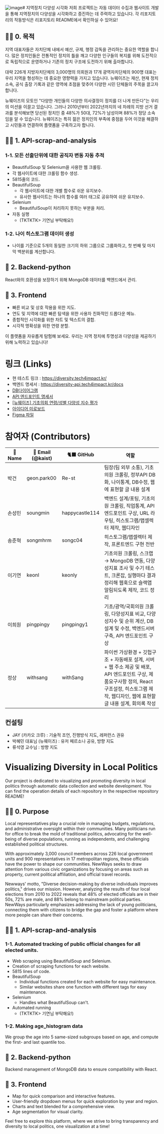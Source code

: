 ![image](https://github.com/NewWays-TechForImpactKAIST/.github/assets/42648067/ff2444a4-862f-49cc-afa2-dfb29a015fc5)# 지역정치 다양성 시각화
저희 프로젝트는 자동 데이터 수집과 웹사이트 개발을 통해 지역정치의 다양성을 시각화하고 증진하는 데 주력하고 있습니다.
각 리포지토리의 작동방식은 리포지토리 README에서 확인하실 수 있어요!
## 🙋‍♀️ 0. 목적
지역 대표자들은 자치단체 내에서 예산, 규제, 행정 감독을 관리하는 중요한 역할을 합니다. 많은 정치인들은 전통적인 정치의 틀을 깨고 다양한 인구들의 복지를 위해 도전적으로 독립적으로 운영하거나 기존의 정치 구조에 도전하기 위해 출마합니다.

대략 226개 지방자치단체의 3,000명의 의회원과 17개 광역자치단체의 900명 대표는 우리 지역을 형성하는 데 중요한 영향력을 가지고 있습니다. 뉴웨이즈는 재산, 현재 정치 소속, 공식 출장 기록과 같은 영역에 초점을 맞추어 다양한 시민 단체들의 주목을 끌고자 합니다.

뉴웨이즈의 모토인 "다양한 개인들의 다양한 의사결정이 정치를 더 나게 만든다"는 우리의 미션을 이끌고 있습니다. 그러나 2010년부터 2022년까지의 네 차례의 지방 선거 결과를 분석해보면 당선된 정치인 중 48%가 50대, 72%가 남성이며 88%가 정당 소속임을 알 수 있습니다. 뉴웨이즈는 특히 젊은 정치인의 부족에 중점을 두어 이것을 해결하고 시민들과 연결하여 플랫폼을 구축하고자 합니다.

## 👩‍💻 1. API-scrap-and-analysis
### 1-1. 모든 선출단위에 대한 공직자 변동 자동 추적
- BeautifulSoup 및 Selenium을 사용한 웹 크롤링.
- 각 웹사이트에 대한 크롤링 함수 생성.
- 5815줄의 코드.
- BeautifulSoup
  - 각 웹사이트에 대한 개별 함수로 쉬운 유지보수.
  - 유사한 웹사이트는 하나의 함수를 여러 태그로 공유하여 쉬운 유지보수.
- Selenium
  - BeautifulSoup이 처리하지 못하는 부분을 처리.
- 자동 실행
  - (TKTKTK> 기연님 부탁해요!)
### 1-2. 나이 히스토그램 데이터 생성
- 나이를 기준으로 5개의 동일한 크기의 하위 그룹으로 그룹화하고, 첫 번째 및 마지막 백분위를 계산합니다.

## 🧙 2. Backend-python
React와의 호환성을 보장하기 위해 MongoDB 데이터를 백엔드에서 관리.

## 🌈 3. Frontend
- 빠른 비교 및 상호 작용을 위한 지도.
- 연도 및 지역에 대한 빠른 탐색을 위한 사용자 친화적인 드롭다운 메뉴.
- 종합적인 시각화를 위한 차트 및 텍스트의 결합.
- 시각적 명확성을 위한 연령 분할.

이 플랫폼을 자유롭게 탐험해 보세요. 우리는 지역 정치에 투명성과 다양성을 제공하기 위해 노력하고 있습니다!

# 링크 (Links)
- 현 테스트 링크 : https://diversity.tech4impact.kr/
- 백엔드 명세서 : https://diversity-api.tech4impact.kr/docs
- [DB다이어그램](https://dbdiagram.io/d/TFI-DB-Design-652b8164ffbf5169f0b3215b)
- [API 엔드포인트 명세서](https://tech4impact.notion.site/API-Endpoints-056e342c240b495390b71546af4ed5d3?pvs=4)
- [[뉴웨이즈] 기초의회 연령/성별 다양성 지수 평가](https://docs.google.com/document/d/1zDRcU9ytQJv-7DPrxgRqOsd4_tevCYVfspJO1eKLzfc/edit)
- [아이디어 미로보드](https://miro.com/app/board/uXjVNTg6e24=/)
- [Figma 파일](https://www.figma.com/file/Dh9nytTfbib9qGI56Ddw6F/NewWays-%EB%8B%A4%EC%96%91%EC%84%B1-%ED%8F%89%EA%B0%80-%EB%A6%AC%ED%8F%AC%ED%8A%B8?type=design&node-id=98-49&mode=design )
# 참여자 (Contributors)
| 📛 Name        | 📧 Email (@kaist) | 🐈‍⬛ GitHub     | 역할             |
|--------------|-------------------|----------------|------------------|
| 박건         | geon.park00       | Re-st          | 팀장(팀 외부 소통), 기초의원 크롤링, 정부API DB화, 나이통계, DB수정, 웹에 표현할 글 내용 설계  |
| 손성민        | soungmin          | happycastle114 | 백엔드 설계/포팅, 기초의원 크롤링, 직업통계, API 엔드포인트 구상, URL 라우팅, 히스토그램/맵셀렉터 제작, 웹디자인  |
| 송준혁        | songmhrm          | songc04        | 히스토그램/맵셀렉터 제작, 프론트엔드 구현 전반       |
| 이기연        | keonl             | keonly         | 기초의원 크롤링, 스크랩 → MongoDB 연동, 다양성지표 조사 및 수기 테스트, 크론잡, 실행마다 결과 정리해 웹훅으로 슬랙앱 알림되도록 제작, 코드 정리  |
| 이희원        | pingpingy         | pingpingy1     | 기초/광역/국회의원 크롤링, 다양성지표 비교, 다양성지수 및 순위 계산, DB 설계 및 수정, 백엔드서버 구축, API 엔드포인트 구상  |
| 정상         | withsang          | withSang       | 파이썬 가상환경 + 깃헙구조 + 자동배포 설계, 서버 + 웹 주소 제공 및 배포, API 엔드포인트 구상, 제품요구사항 정의, React 구조설정, 히스토그램 제작, 웹디자인, 웹에 표현할 글 내용 설계, 회의록 작성    |
## 컨설팅
- JAY (카카오 크루) : 기술적 조언, 진행방식 지도, 레퍼런스 권유
- 박혜민 대표님 (뉴웨이즈) : 유저 페르소나 공유, 방향 지도
- 류석영 교수님 : 방향 지도 

# Visualizing Diversity in Local Politics
Our project is dedicated to visualizing and promoting diversity in local politics through automatic data collection and website development.
You can find the operation details of each repository in the respective repository README!
## 🙋‍♀️ 0. Purpose
Local representatives play a crucial role in managing budgets, regulations, and administrative oversight within their communities. Many politicians run for office to break the mold of traditional politics, advocating for the well-being of diverse populations, running as independents, and challenging established political structures.

With approximately 3,000 council members across 226 local government units and 900 representatives in 17 metropolitan regions, these officials have the power to shape our communities. NewWays seeks to draw attention from various civic organizations by focusing on areas such as property, current political affiliation, and official travel records.

Newways' motto, "Diverse decision-making by diverse individuals improves politics," drives our mission. However, analyzing the results of four local elections from 2010 to 2022 reveals that 48% of elected officials are in their 50s, 72% are male, and 88% belong to mainstream political parties. NewWays particularly emphasizes addressing the lack of young politicians, connecting them with citizens to bridge the gap and foster a platform where more people can share their concerns.

## 👩‍💻 1. API-scrap-and-analysis
### 1-1. Automated tracking of public official changes for all elected units.
- Web scraping using BeautifulSoup and Selenium.
- Creation of scraping functions for each website.
- 5815 lines of code.
- BeautifulSoup
  - Individual functions created for each website for easy maintenance.
  - Similar websites share one function with different tags for easy maintenance.
- Selenium
  - Handles what BeautifulSoup can't.
- Automated running
  - (TKTKTK> 기연님 부탁해요!)

### 1-2. Making age_histogram data
We group the age into 5 same-sized subgroups based on age, and compute the first- and last quantile too.
## 🧙 2. Backend-python
Backend management of MongoDB data to ensure compatibility with React.

## 🌈 3. Frontend
- Map for quick comparison and interactive features.
- User-friendly dropdown menus for quick exploration by year and region.
- Charts and text blended for a comprehensive view.
- Age segmentation for visual clarity.

Feel free to explore this platform, where we strive to bring transparency and diversity to local politics, one visualization at a time!
